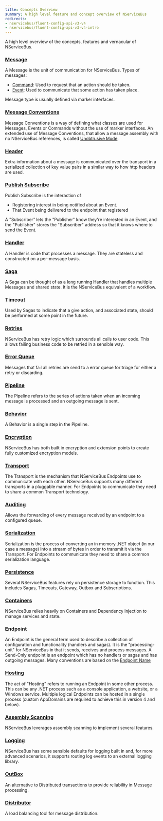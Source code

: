 ```yaml
---
title: Concepts Overview
summary: A high level feature and concept overview of NServiceBus
redirects:
- nservicebus/fluent-config-api-v3-v4
- nservicebus/fluent-config-api-v3-v4-intro
---
```


A high level overview of the concepts, features and vernacular of NServiceBus.


### [Message](/nservicebus/messaging/)

A Message is the unit of communication for NServiceBus. Types of messages:

 * [Command](/nservicebus/messaging/messages-events-commands.md): Used to request that an action should be taken.
 * [Event](/nservicebus/messaging/messages-events-commands.md): Used to communicate that some action has taken place.

Message type is usually defined via marker interfaces. 


### [Message Conventions](/nservicebus/messaging/messages-events-commands.md)

Message Conventions is a way of defining what classes are used for Messages, Events or Commands without the use of marker interfaces. An extended use of Message Conventions, that allow a message assembly with no NServiceBus references, is called [Unobtrusive Mode](/nservicebus/messaging/unobtrusive-mode.md).


### [Header](/nservicebus/messaging/headers.md)

Extra information about a message is communicated over the transport in a serialized collection of key value pairs in a similar way to how http headers are used.


### [Publish Subscribe](/nservicebus/messaging/publish-subscribe)

Publish Subscribe is the interaction of 

 * Registering interest in being notified about an Event.
 * That Event being delivered to the endpoint that registered

A "Subscriber" lets the "Publisher" know they're interested in an Event, and the "Publisher" stores the "Subscriber" address so that it knows where to send the Event. 


### [Handler](/nservicebus/handlers/)

A Handler is code that processes a message. They are stateless and constructed on a per-message basis. 


### [Saga](/nservicebus/sagas/)

A Saga can be thought of as a long running Handler that handles multiple Messages and shared state. It is the NServiceBus equivalent of a workflow.


### [Timeout](/nservicebus/sagas/#timeouts)

Used by Sagas to indicate that a give action, and associated state, should be performed at some point in the future.


### [Retries](/nservicebus/errors/automatic-retries.md)

NServiceBus has retry logic which surrounds all calls to user code. This allows failing business code to be retried in a sensible way.


### [Error Queue](/nservicebus/errors/)

Messages that fail all retries are send to a error queue for triage for either a retry or discarding.


### [Pipeline](/nservicebus/pipeline/)

The Pipeline refers to the series of actions taken when an incoming message is processed and an outgoing message is sent. 


### [Behavior](/nservicebus/pipeline/customizing.md)

A Behavior is a single step in the Pipeline. 


### [Encryption](/nservicebus/security/encryption.md)

NServiceBus has both built in encryption and extension points to create fully customized encryption models.


### [Transport](/nservicebus/transports/)

The Transport is the mechanism that NServiceBus Endpoints use to communicate with each other. NServiceBus supports many different transports in a pluggable manner. For Endpoints to communicate they need to share a common Transport technology.


### [Auditing](/nservicebus/operations/auditing.md)

Allows the forwarding of every message received by an endpoint to a configured queue.


### [Serialization](/nservicebus/serialization/)

Serialization is the process of converting an in memory .NET object (in our case a message) into a stream of bytes in order to transmit it via the Transport. For Endpoints to communicate they need to share a common serialization language.


### [Persistence](/nservicebus/persistence/)

Several NServiceBus features rely on persistence storage to function. This includes Sagas, Timeouts, Gateway, Outbox and Subscriptions.


### [Containers](/nservicebus/containers)

NServiceBus relies heavily on Containers and Dependency Injection to manage services and state.


### Endpoint

An Endpoint is the general term used to describe a collection of configuration and functionality (handlers and sagas). It is the "processing-unit" for NServiceBus in that it sends, receives and process messages. A Send-Only endpoint is an endpoint which has no handlers or sagas and has outgoing messages. Many conventions are based on the [Endpoint Name](/nservicebus/messaging/specify-input-queue-name.md)


### [Hosting](/nservicebus/hosting)

The act of "Hosting" refers to running an Endpoint in some other process. This can be any .NET process such as a console application, a website, or a Windows service. Multiple logical Endpoints can be hosted in a single process (custom AppDomains are required to achieve this in version 4 and below).


### [Assembly Scanning](/nservicebus/hosting/assembly-scanning.md)

NServiceBus leverages assembly scanning to implement several features. 


### [Logging](/nservicebus/logging/)

NServiceBus has some sensible defaults for logging built in and, for more advanced scenarios, it supports routing log events to an external logging library.


### [OutBox](/nservicebus/outbox)

An alternative to Distributed transactions to provide reliability in Message processing. 


### [Distributor](/nservicebus/scalability-and-ha/distributor/)

A load balancing tool for message distribution.
